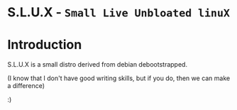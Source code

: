 # S.L.U.X - `Small Live Unbloated linuX`
# Introduction
S.L.U.X is a small distro derived from debian debootstrapped.

(I know that I don't have good writing skills, but if you do, then we can make a difference)

:)
